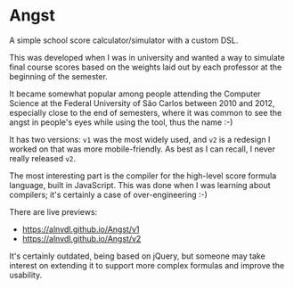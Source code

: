 # Angst

A simple school score calculator/simulator with a custom DSL.

This was developed when I was in university and wanted a way to simulate final
course scores based on the weights laid out by each professor at the beginning
of the semester.

It became somewhat popular among people attending the Computer Science at the
Federal University of São Carlos between 2010 and 2012, especially close to the
end of semesters, where it was common to see the angst in people's eyes while
using the tool, thus the name :-)

It has two versions: `v1` was the most widely used, and `v2` is a redesign I
worked on that was more mobile-friendly. As best as I can recall, I never
really released `v2`.

The most interesting part is the compiler for the high-level score formula
language, built in JavaScript. This was done when I was learning about
compilers; it's certainly a case of over-engineering :-)

There are live previews:
- https://alnvdl.github.io/Angst/v1
- https://alnvdl.github.io/Angst/v2

It's certainly outdated, being based on jQuery, but someone may take interest
on extending it to support more complex formulas and improve the usability.
